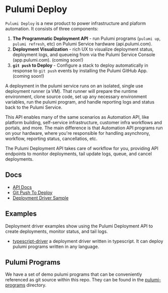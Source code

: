 # Pulumi Deploy

`Pulumi Deploy` is a new product to power infrastructure and plaform automation. It consists of three components:

1. __The Programmatic Deployment API__ - run Pulumi programs (`pulumi up`, `pulumi refresh`, etc) on Pulumi Service hardware (api.pulumi.com).
2. __Deployment Visualization__ - rich UX to visualize deployment status, deployment logs, and queueing from via the Pulumi Service Console (app.pulumi.com). (coming soon!)
3. __`git push` to Deploy__ -  Configure a stack to deploy automatically in response to `git push` events by installing the Pulumi GitHub App.(coming soon!)

A deployment in the pulumi service runs on an isolated, single use deployment runner (a VM). That runner will prepare the runtime environment, clone source code, set up any necessary environment variables, run the pulumi program, and handle reporting logs and status back to the Pulumi Service.

This API enables many of the same scenarios as Automation API, like platform building, self-service infrastructure, customer infra workflows and portals, and more. The main difference is that Automation API programs run on your hardware, where you're responsible for handling asynchrony, workflow, reporting status, cancellatios, etc. 

The Pulumi Deployment API takes care of workflow for you, providing API endpoints to monitor deployments, tail update logs, queue, and cancel deployments. 

## Docs

- [API Docs](./docs/api-docs.md)
- [Git Push To Deploy](./docs/git-push-to-deploy.md)
- [Deployment Driver Sample](./deployment-drivers/nodejs/typescript-driver/README.md)

## Examples

Deployment driver examples show using the Pulumi Deployment API to create deployments, monitor status, and tail logs.

- [typescript-driver](./deployment-drivers/nodejs/typescript-driver/) a deployment driver written in typescript. It can deploy pulumi programs written in any language.

## Pulumi Programs

We have a set of demo pulumi programs that can be conveniently referenced as git source within this repo. They can be found in the [pulumi-programs](./pulumi-programs/) directory.
